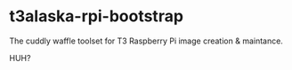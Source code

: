 # t3alaska-rpi-bootstrap
The cuddly waffle toolset for T3 Raspberry Pi image creation & maintance.

HUH?